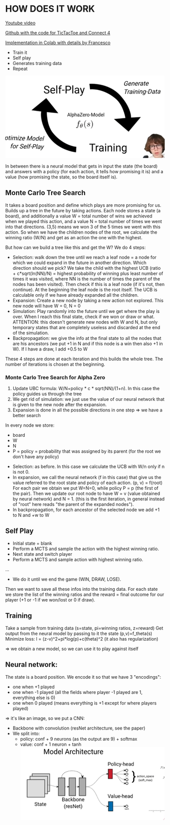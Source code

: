 # HOW DOES IT WORK

[Youtube video](https://www.youtube.com/watch?v=wuSQpLinRB4)

[Github with the code for TicTacToe and Connect 4](https://github.com/foersterrobert/AlphaZeroFromScratch)

[Implementation in Colab with details by Francesco](https://colab.research.google.com/drive/1hxLvOp8wdRoS_2nozuYOsRXwUxZ0tdJ6?usp=sharing)

- Train it
- Self play
- Generates training data
- Repeat

![Idea of alpha zero](image.png)

In between there is a neural model that gets in input the state (the board) and answers with a policy (for each action, it tells how promising it is) and a value (how promising the state, so the board itself is).

## Monte Carlo Tree Search
It takes a board position and define which plays are more promising for us.
Builds up a tree in the future by taking actions. Each node stores a state (a board), and additionally a value W = total number of wins we achieved when we played this action, and a value N = total number of times we went into that directions. (3,5) means we won 3 of the 5 times we went with this action. 
So when we have the children nodes of the root, we calculate the winning ratio (W/N) and get as an action the one with the highest.

But how can we build a tree like this and get the W?
We do 4 steps:
- Selection: walk down the tree until we reach a leaf node = a node for which we could expand in the future in another direction. Which direction should we pick? We take the child with the highest UCB (ratio + c*sqrt(ln(NN)/N) = highest probability of winning plus least number of times it was visited, where NN is the number of times the parent of the nodes has been visited). Then check if this is a leaf node (if it's not, then continue). At the beginning the leaf node is the root itself. The UCB is calculable only if we have already expanded all the children.
- Expansion: Create a new node by taking a new action not explored. This new node will have W = 0, N = 0
- Simulation: Play randomly into the future until we get where the play is over. When I reach this final state, check if we won or draw or what. ATTENTION: this doesn't generate new nodes with W and N, but only temporary states that are completely useless and discarded at the end of the simulation.
- Backpropagation: we give the info at the final state to all the nodes that are his ancestors (we put +1 in N and if this node is a win then also +1 in W). If I have a draw, I add +0.5 to W

These 4 steps are done at each iteration and this builds the whole tree.
The number of iterations is chosen at the beginning.

### Monte Carlo Tree Search for Alpha Zero
1. Update UBC formula: W/N+policy * c * sqrt(NN)/(1+n). In this case the policy guides us through the tree
2. We get rid of simulation: we just use the value of our neural network that is given to the new node after the expansion.
3. Expansion is done in all the possible directions in one step
=> we have a better search

In every node we store:
* board
* W
* N
* P = policy = probability that was assigned by its parent (for the root we don't have any policy)

- Selection: as before. In this case we calculate the UCB with W/n only if n is not 0.
- In expansion, we call the neural network (f in this case) that give us the value referred to the root state and policy of each action.
(p, v) = f(root)
For each pair we obtain we put W=N=0, while policy P = p (the first of the pair). Then we update our root node to have W = v (value obtained by neural network) and N = 1. (this is the first iteration, in general instead of "root" here reads "the parent of the expanded nodes").
- In backpropagation, for each ancestor of the selected node we add +1 to N and +w to W

## Self Play
* Initial state = blank
* Perform a MCTS and sample the action with the highest winning ratio.
* Next state and switch player
* Perform a MCTS and sample action with highest winning ratio.

...

* We do it until we end the game (WIN, DRAW, LOSE).

Then we want to save all these infos into the training data. For each state we store the list of the winning ratios and the reward = final outcome for our player (+1 or -1 if we won/lost or 0 if draw).

## Training
Take a sample from training data (s=state, pi=winning ratios, z=reward)
Get output from the neural model by passing to it the state (p,v)=f_theta(s)
Minimize loss: l = (z-v)^2+pi*log(p)+c(theta)^2 (it also has regularization)

=> we obtain a new model, so we can use it to play against itself

## Neural network:
The state is a board position. We encode it so that we have 3 "encodings":
- one when +1 played
- one when -1 played (all the fields where player -1 played are 1, everything else is 0)
- one when 0 played (means everything is +1 except for where players played)

=> it's like an image, so we put a CNN:
- Backbone with convolution (resNet architecture, see the paper)
- We split into:
    * policy: conf + 9 neurons (as the output are 9) + softmax
    * value: conf + 1 neuron + tanh
![Model architecture](image-1.png)